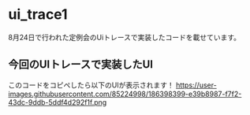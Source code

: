 # ui_trace1

8月24日で行われた定例会のUiトレースで実装したコードを載せています。

## 今回のUIトレースで実装したUI
このコードをコピペしたら以下のUIが表示されます！
https://user-images.githubusercontent.com/85224998/186398399-e39b8987-f7f2-43dc-9ddb-5ddf4d292f1f.png

